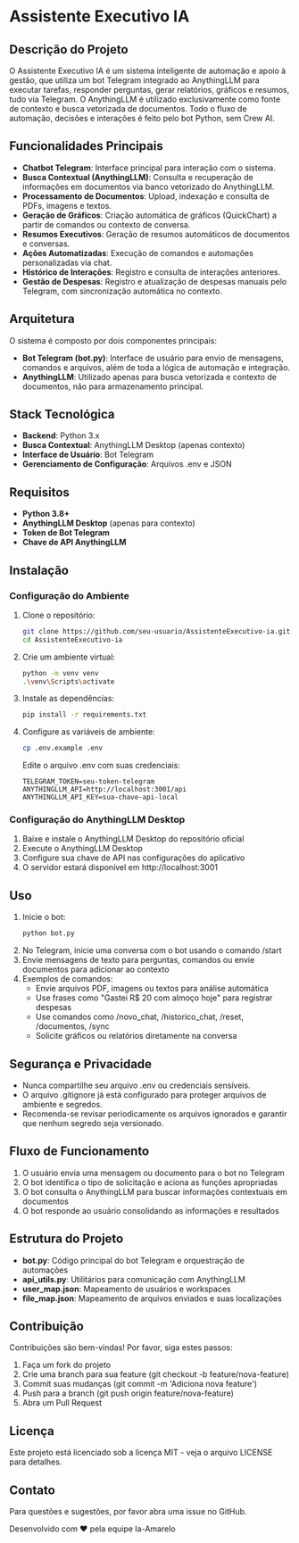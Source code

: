 # Assistente Executivo IA

## Descrição do Projeto
O Assistente Executivo IA é um sistema inteligente de automação e apoio à gestão, que utiliza um bot Telegram integrado ao AnythingLLM para executar tarefas, responder perguntas, gerar relatórios, gráficos e resumos, tudo via Telegram. O AnythingLLM é utilizado exclusivamente como fonte de contexto e busca vetorizada de documentos. Todo o fluxo de automação, decisões e interações é feito pelo bot Python, sem Crew AI.

## Funcionalidades Principais
- **Chatbot Telegram**: Interface principal para interação com o sistema.
- **Busca Contextual (AnythingLLM)**: Consulta e recuperação de informações em documentos via banco vetorizado do AnythingLLM.
- **Processamento de Documentos**: Upload, indexação e consulta de PDFs, imagens e textos.
- **Geração de Gráficos**: Criação automática de gráficos (QuickChart) a partir de comandos ou contexto de conversa.
- **Resumos Executivos**: Geração de resumos automáticos de documentos e conversas.
- **Ações Automatizadas**: Execução de comandos e automações personalizadas via chat.
- **Histórico de Interações**: Registro e consulta de interações anteriores.
- **Gestão de Despesas**: Registro e atualização de despesas manuais pelo Telegram, com sincronização automática no contexto.

## Arquitetura
O sistema é composto por dois componentes principais:
- **Bot Telegram (bot.py)**: Interface de usuário para envio de mensagens, comandos e arquivos, além de toda a lógica de automação e integração.
- **AnythingLLM**: Utilizado apenas para busca vetorizada e contexto de documentos, não para armazenamento principal.

## Stack Tecnológica
- **Backend**: Python 3.x
- **Busca Contextual**: AnythingLLM Desktop (apenas contexto)
- **Interface de Usuário**: Bot Telegram
- **Gerenciamento de Configuração**: Arquivos .env e JSON

## Requisitos
- **Python 3.8+**
- **AnythingLLM Desktop** (apenas para contexto)
- **Token de Bot Telegram**
- **Chave de API AnythingLLM**

## Instalação
### Configuração do Ambiente
1. Clone o repositório:
   ```bash
   git clone https://github.com/seu-usuario/AssistenteExecutivo-ia.git
   cd AssistenteExecutivo-ia
   ```
2. Crie um ambiente virtual:
   ```bash
   python -m venv venv
   .\venv\Scripts\activate
   ```
3. Instale as dependências:
   ```bash
   pip install -r requirements.txt
   ```
4. Configure as variáveis de ambiente:
   ```bash
   cp .env.example .env
   ```
   Edite o arquivo .env com suas credenciais:
   ```plaintext
   TELEGRAM_TOKEN=seu-token-telegram
   ANYTHINGLLM_API=http://localhost:3001/api
   ANYTHINGLLM_API_KEY=sua-chave-api-local
   ```

### Configuração do AnythingLLM Desktop
1. Baixe e instale o AnythingLLM Desktop do repositório oficial
2. Execute o AnythingLLM Desktop
3. Configure sua chave de API nas configurações do aplicativo
4. O servidor estará disponível em http://localhost:3001

## Uso
1. Inicie o bot:
   ```bash
   python bot.py
   ```
2. No Telegram, inicie uma conversa com o bot usando o comando /start
3. Envie mensagens de texto para perguntas, comandos ou envie documentos para adicionar ao contexto
4. Exemplos de comandos:
   - Envie arquivos PDF, imagens ou textos para análise automática
   - Use frases como "Gastei R$ 20 com almoço hoje" para registrar despesas
   - Use comandos como /novo_chat, /historico_chat, /reset, /documentos, /sync
   - Solicite gráficos ou relatórios diretamente na conversa

## Segurança e Privacidade
- Nunca compartilhe seu arquivo .env ou credenciais sensíveis.
- O arquivo .gitignore já está configurado para proteger arquivos de ambiente e segredos.
- Recomenda-se revisar periodicamente os arquivos ignorados e garantir que nenhum segredo seja versionado.

## Fluxo de Funcionamento
1. O usuário envia uma mensagem ou documento para o bot no Telegram
2. O bot identifica o tipo de solicitação e aciona as funções apropriadas
3. O bot consulta o AnythingLLM para buscar informações contextuais em documentos
4. O bot responde ao usuário consolidando as informações e resultados

## Estrutura do Projeto
- **bot.py**: Código principal do bot Telegram e orquestração de automações
- **api_utils.py**: Utilitários para comunicação com AnythingLLM
- **user_map.json**: Mapeamento de usuários e workspaces
- **file_map.json**: Mapeamento de arquivos enviados e suas localizações

## Contribuição
Contribuições são bem-vindas! Por favor, siga estes passos:
1. Faça um fork do projeto
2. Crie uma branch para sua feature (git checkout -b feature/nova-feature)
3. Commit suas mudanças (git commit -m 'Adiciona nova feature')
4. Push para a branch (git push origin feature/nova-feature)
5. Abra um Pull Request

## Licença
Este projeto está licenciado sob a licença MIT - veja o arquivo LICENSE para detalhes.

## Contato
Para questões e sugestões, por favor abra uma issue no GitHub.

Desenvolvido com ❤️ pela equipe Ia-Amarelo
